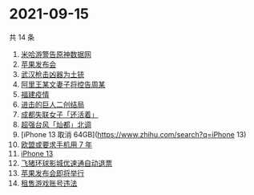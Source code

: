 # 2021-09-15

共 14 条

<!-- BEGIN ZHIHUSEARCH -->
<!-- 最后更新时间 Wed Sep 15 2021 04:11:21 GMT+0800 (China Standard Time) -->
1. [米哈游警告原神数据网](https://www.zhihu.com/search?q=原神)
1. [苹果发布会](https://www.zhihu.com/search?q=苹果发布会)
1. [武汉枪击凶器为土铳](https://www.zhihu.com/search?q=武汉枪击)
1. [阿里王某文妻子将控告周某](https://www.zhihu.com/search?q=王某文)
1. [福建疫情](https://www.zhihu.com/search?q=莆田疫情)
1. [进击的巨人二创结局](https://www.zhihu.com/search?q=进击的巨人)
1. [成都失联女子「还活着」](https://www.zhihu.com/search?q=成都女子失联)
1. [超强台风「灿都」北调](https://www.zhihu.com/search?q=灿都)
1. [iPhone 13 取消 64GB](https://www.zhihu.com/search?q=iPhone 13)
1. [欧盟或要求手机用 7 年](https://www.zhihu.com/search?q=手机能用7年)
1. [iPhone 13](https://www.zhihu.com/search?q=iphone13)
1. [飞猪环球影城优速通自动退票](https://www.zhihu.com/search?q=北京环球影城)
1. [苹果发布会即将举行](https://www.zhihu.com/search?q=苹果发布会)
1. [租售游戏账号违法](https://www.zhihu.com/search?q=租号)
<!-- END ZHIHUSEARCH -->
